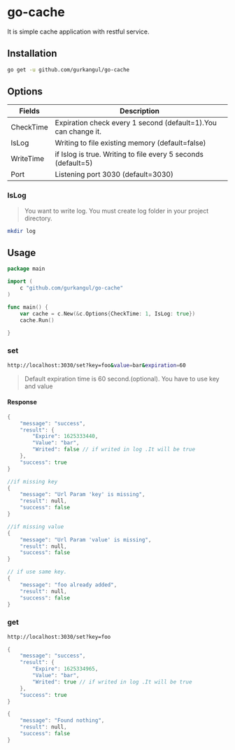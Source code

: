 # go-cache

It is simple cache application with restful service.

## Installation

```bash
go get -u github.com/gurkangul/go-cache
```

## Options

| Fields    | Description                                                    |
| --------- | -------------------------------------------------------------- |
| CheckTime | Expiration check every 1 second (default=1).You can change it. |
| IsLog     | Writing to file existing memory (default=false)                |
| WriteTime | if Islog is true. Writing to file every 5 seconds (default=5)  |
| Port      | Listening port 3030 (default=3030)                             |

### IsLog

> You want to write log. You must create log folder in your project directory.

```bash
mkdir log
```

## Usage

```go
package main

import (
	c "github.com/gurkangul/go-cache"
)

func main() {
	var cache = c.New(&c.Options{CheckTime: 1, IsLog: true})
	cache.Run()

}
```

### set

```bash
http://localhost:3030/set?key=foo&value=bar&expiration=60
```

> Default expiration time is 60 second.(optional). You have to use key and value

#### Response

```go
{
    "message": "success",
    "result": {
        "Expire": 1625333440,
        "Value": "bar",
        "Writed": false // if writed in log .It will be true
    },
    "success": true
}
```

```go
//if missing key
{
    "message": "Url Param 'key' is missing",
    "result": null,
    "success": false
}

//if missing value
{
    "message": "Url Param 'value' is missing",
    "result": null,
    "success": false
}

// if use same key.
{
    "message": "foo already added",
    "result": null,
    "success": false
}
```

### get

```bash
http://localhost:3030/set?key=foo
```

```go
{
    "message": "success",
    "result": {
        "Expire": 1625334965,
        "Value": "bar",
        "Writed": true // if writed in log .It will be true
    },
    "success": true
}
```

```go
{
    "message": "Found nothing",
    "result": null,
    "success": false
}
```
